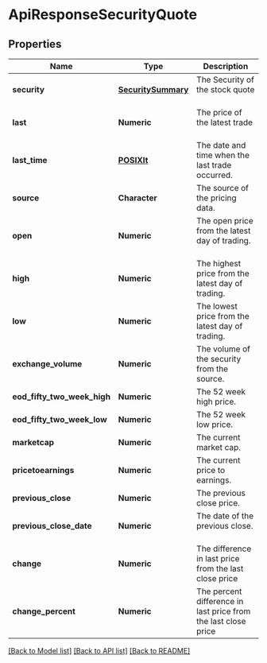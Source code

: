 # ApiResponseSecurityQuote

[//]: # (CLASS:IntrinioSDK::ApiResponseSecurityQuote)

[//]: # (KIND:object)

## Properties

[//]: # (START_DEFINITION)

Name | Type | Description
------------ | ------------- | -------------
**security** | [**SecuritySummary**](SecuritySummary.md) | The Security of the stock quote &nbsp;
**last** | **Numeric** | The price of the latest trade &nbsp;
**last_time** | [**POSIXlt**](POSIXlt.md) | The date and time when the last trade occurred. &nbsp;
**source** | **Character** | The source of the pricing data. &nbsp;
**open** | **Numeric** | The open price from the latest day of trading. &nbsp;
**high** | **Numeric** | The highest price from the latest day of trading. &nbsp;
**low** | **Numeric** | The lowest price from the latest day of trading. &nbsp;
**exchange_volume** | **Numeric** | The volume of the security from the source. &nbsp;
**eod_fifty_two_week_high** | **Numeric** | The 52 week high price. &nbsp;
**eod_fifty_two_week_low** | **Numeric** | The 52 week low price. &nbsp;
**marketcap** | **Numeric** | The current market cap. &nbsp;
**pricetoearnings** | **Numeric** | The current price to earnings. &nbsp;
**previous_close** | **Numeric** | The previous close price. &nbsp;
**previous_close_date** | **Numeric** | The date of the previous close. &nbsp;
**change** | **Numeric** | The difference in last price from the last close price &nbsp;
**change_percent** | **Numeric** | The percent difference in last price from the last close price &nbsp;

[//]: # (END_DEFINITION)


[//]: # (CONTAINED_CLASS:IntrinioSDK::SecuritySummary)


[//]: # (CONTAINED_CLASS:IntrinioSDK::POSIXlt)


[[Back to Model list]](../README.md#documentation-for-models) [[Back to API list]](../README.md#documentation-for-api-endpoints) [[Back to README]](../README.md)


